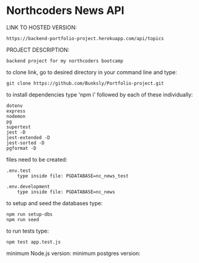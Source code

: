 # Northcoders News API

LINK TO HOSTED VERSION:

    https://backend-portfolio-project.herokuapp.com/api/topics

PROJECT DESCRIPTION:

    backend project for my northcoders bootcamp

to clone link, go to desired directory in your command line and type:

    git clone https://github.com/Bunksly/Portfolio-project.git

to install dependencies type 'npm i' followed by each of these individually:

    dotenv
    express
    nodemon
    pg
    supertest
    jest -D
    jest-extended -D
    jest-sorted -D
    pgformat -D

files need to be created:

    .env.test
        type inside file: PGDATABASE=nc_news_test
    
    .env.development
        type inside file: PGDATABASE=nc_news

to setup and seed the databases type:

    npm run setup-dbs
    npm run seed

to run tests type:

    npm test app.test.js

minimum Node.js version: 
minimum postgres version: